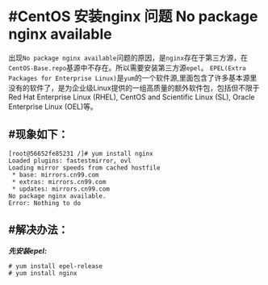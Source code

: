 # #CentOS 安装nginx 问题 No package nginx available

出现`No package nginx available`问题的原因，是`nginx`存在于第三方源，在`CentOS-Base.repo`基源中不存在。所以需要安装第三方源`epel`。
`EPEL(Extra Packages for Enterprise Linux)`是`yum`的一个软件源,里面包含了许多基本源里没有的软件了，是为企业级Linux提供的一组高质量的额外软件包，包括但不限于Red Hat Enterprise Linux (RHEL), CentOS and Scientific Linux (SL), Oracle Enterprise Linux (OEL)等。

## #现象如下：

```code
[root@56652fe85231 /]# yum install nginx
Loaded plugins: fastestmirror, ovl
Loading mirror speeds from cached hostfile
 * base: mirrors.cn99.com
 * extras: mirrors.cn99.com
 * updates: mirrors.cn99.com
No package nginx available.
Error: Nothing to do
```

## #解决办法：

***先安装epel:***

```code
# yum install epel-release
# yum install nginx
```
